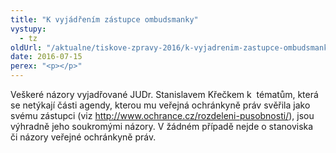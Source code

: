 ```yaml
---
title: "K vyjádřením zástupce ombudsmanky"
vystupy:
  - tz
oldUrl: "/aktualne/tiskove-zpravy-2016/k-vyjadrenim-zastupce-ombudsmanky"
date: 2016-07-15
perex: "<p></p>"
---
```


<!-- imported from the old website -->

<p>Veškeré názory vyjadřované JUDr. Stanislavem Křečkem k  tématům, která se netýkají části agendy, kterou mu veřejná ochránkyně práv svěřila jako svému zástupci (viz <a href="http://www.ochrance.cz/rozdeleni-pusobnosti/">http://www.ochrance.cz/rozdeleni-pusobnosti/</a>), jsou výhradně jeho soukromými názory. V žádném případě nejde o stanoviska či názory veřejné ochránkyně práv.</p>
